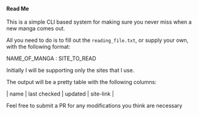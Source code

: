#### Read Me

This is a simple CLI based system for making sure you never miss when a new
manga comes out.

All you need to do is to fill out the `reading_file.txt`, or supply your own,
with the following format:

NAME\_OF\_MANGA : SITE\_TO\_READ

Initially I will be supporting only the sites that I use.

The output will be a pretty table with the following columns:

| name | last checked | updated | site-link |

Feel free to submit a PR for any modifications you think are necessary
